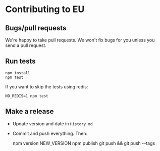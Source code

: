 # Contributing to EU

## Bugs/pull requests

We're happy to take pull requests.
We won't fix bugs for you unless you send a pull request.

## Run tests

    npm install
    npm test

If you want to skip the tests using redis:

    NO_REDIS=1 npm test

## Make a release

* Update version and date in `History.md`
* Commit and push everything. Then:

    npm version NEW_VERSION
    npm publish
    git push && git push --tags
